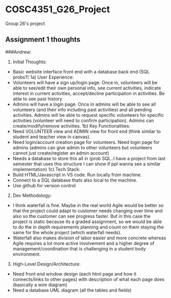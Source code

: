 # COSC4351_G26_Project
Group 26's project



## Assignment 1 thoughts

###Andrew:
1) Initial Thoughts:
  - Basic website interface front end with a database back end (SQL probs?)
1a) User Experience:
  - Volunteers will have a sign up/login page. Once in, volunteers will be able to see/edit their own personal info, see current activities, indicate interest in current activities, accept/decline participation in activities. Be able to see past history
  - Admins will have a login page. Once in admins will be able to see all volunteers (and their info including past activities) and all pending activities. Admins will be able to request specific volunteers for specific activities (volunteer will need to confirm participation). Admins can create/modify/remove activities.
1b) Key Functionalities:
  - Need VOLUNTEER view and ADMIN view for front end (think similar to student and teacher view in canvas).
  - Need login/account creation page for volunteers. Need login page for admins (admins can give admin to other volunteers but volunteers cannot just create/register an admin account)
  - Needs a database to store this all in (prob SQL..I have a project from last semester that uses this structure I can show if ppl wanna see a similar implementation)
1c) Tech Stack:
  - Build HTML/Javascript in VS code. Run locally from machine.
  - Connect to a SQL database thats also local to the machine.
  - Use github for version control


2) Dev Methodology:
  - I think waterfall is fine. Maybe in the real world Agile would be better so that the project could adapt to customer needs changing over time and also so the customer can see progress faster. But in this case the project is static because its a graded assignment, so we would be able to do the in depth requirements planning and count on them staying the same for the whole project (which waterfall needs).
  - Waterfall also makes division of labor easier and more concrete whereas Agile requires a lot more active involvement and a higher degree of management/coordination that is challenging in a student body environment.

  3) High-Level Design/Architecture:
  - Need front end window design (each html page and how it connects/links to other pages) with description of what each page does (basically a wire diagram)
  - Need a database UML diagram (all the tables and fields)
